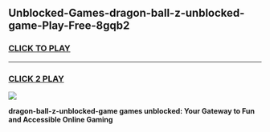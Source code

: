 
## Unblocked-Games-dragon-ball-z-unblocked-game-Play-Free-8gqb2
<h3>
<a href="https://premium76.site?title=dragon-ball-z-unblocked-game&ref=22A">CLICK TO PLAY</a></h3>
<hr>

<h3>
<a href="https://premium76.site?title=dragon-ball-z-unblocked-game&ref=22A">CLICK 2 PLAY</a>
  
</h3>

<a href="https://premium76.site?title=dragon-ball-z-unblocked-game&ref=22A"><img src="https://clearcache.store/games.png"></a>


**dragon-ball-z-unblocked-game games unblocked: Your Gateway to Fun and Accessible Online Gaming**
